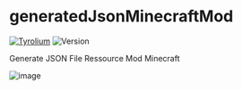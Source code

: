 # generatedJsonMinecraftMod

[![Tyrolium](https://img.shields.io/badge/For-TyroServ-1BC504?style=flat)](https://tyroserv.fr)
![Version](https://img.shields.io/badge/Version-V1-0C98E8?style=flat)

Generate JSON File Ressource Mod Minecraft

![image](https://user-images.githubusercontent.com/63310746/178612455-7524bcac-5006-4a81-a66e-3d1e14905074.png)
